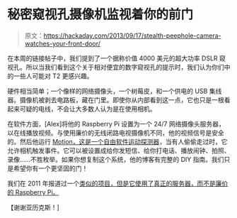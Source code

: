 # 秘密窥视孔摄像机监视着你的前门

> 原文：<https://hackaday.com/2013/09/17/stealth-peephole-camera-watches-your-front-door/>

在本周的链接帖子中，我们提到了一个据称价值 4000 美元的超大功率 DSLR 窥视孔。所以当我们看到这个关于相对便宜的数字窥视孔的提示时，我们认为你们中的一些人可能对 T2 更感兴趣。

硬件相当简单；一个像样的网络摄像头，一个树莓皮，和一个供电的 USB 集线器。摄像机被剥去电路板，藏在门里。即使你从内部看到这一点，它也只是一根看起来可疑的电线，不会让大多数人认为是在使用相机。

在软件方面，[Alex]将他的 Raspberry Pi 设置为一个 24/7 网络摄像头服务器，以在线播放视频。与使用廉价的无线闭路电视摄像机不同，他的视频信号是安全的。然后他运行 [Motion，这是一个自由软件运动探测器](http://www.lavrsen.dk/foswiki/bin/view/Motion)，当有人偷偷走过时，它允许相机触发事件。它可以被设置成给你发短信、给你打电话、播放闹钟、拍照、录像……不胜枚举。如果你想复制这个系统，他的博客有完整的 DIY 指南。我们只是希望你有一个更坚固的门！

我们在 2011 年报道过一个[类似的项目，但是它使用了真正的服务器，而不是廉价的 Raspberry Pi。](http://hackaday.com/2011/04/17/webcam-turned-security-cam-with-motion-detected-email-notifications/)

【谢谢亚历克斯！]